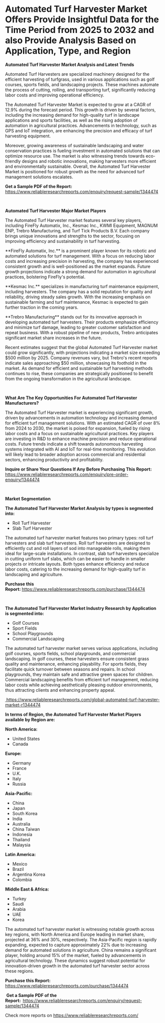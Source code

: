 <p><h1>Automated Turf Harvester Market Offers Provide Insightful Data for the Time Period from 2025 to 2032 and also Provide Analysis Based on Application, Type, and Region</h1></p><p><strong>Automated Turf Harvester Market Analysis and Latest Trends</strong></p>
<p><p>Automated Turf Harvesters are specialized machinery designed for the efficient harvesting of turfgrass, used in various applications such as golf courses, sports fields, and landscaping projects. These machines automate the process of cutting, rolling, and transporting turf, significantly reducing labor costs and improving operational efficiency.</p><p>The Automated Turf Harvester Market is expected to grow at a CAGR of 12.9% during the forecast period. This growth is driven by several factors, including the increasing demand for high-quality turf in landscape applications and sports facilities, as well as the rising adoption of automation in agricultural practices. Advancements in technology, such as GPS and IoT integration, are enhancing the precision and efficacy of turf harvesting equipment. </p><p>Moreover, growing awareness of sustainable landscaping and water conservation practices is fueling investment in automated solutions that can optimize resource use. The market is also witnessing trends towards eco-friendly designs and robotic innovations, making harvesters more efficient and environmentally sustainable. Overall, the Automated Turf Harvester Market is positioned for robust growth as the need for advanced turf management solutions escalates.</p></p>
<p><strong>Get a Sample PDF of the Report:&nbsp;</strong> <a href="https://www.reliableresearchreports.com/enquiry/request-sample/1344474?utm_campaign=3364&utm_medium=2&utm_source=Github&utm_content=ia&utm_term=24032025&utm_id=automated-turf-harvester">https://www.reliableresearchreports.com/enquiry/request-sample/1344474</a></p>
<p>&nbsp;</p>
<p><strong>Automated Turf Harvester Major Market Players</strong></p>
<p><p>The Automated Turf Harvester market features several key players, including FireFly Automatix, Inc., Kesmac Inc., KWMI Equipment, MAGNUM ENP, Trebro Manufacturing, and Turf Tick Products B.V. Each company brings unique innovations and strengths to the sector, focusing on improving efficiency and sustainability in turf harvesting.</p><p>**FireFly Automatix, Inc.** is a prominent player known for its robotic and automated solutions for turf management. With a focus on reducing labor costs and increasing precision in harvesting, the company has experienced consistent growth and is well-positioned as the market expands. Future growth projections indicate a strong demand for automation in agricultural practices, bolstering FireFly's potential.</p><p>**Kesmac Inc.** specializes in manufacturing turf maintenance equipment, including harvesters. The company has a solid reputation for quality and reliability, driving steady sales growth. With the increasing emphasis on sustainable farming and turf maintenance, Kesmac is expected to gain further traction in the coming years.</p><p>**Trebro Manufacturing** stands out for its innovative approach in developing automated turf harvesters. Their products emphasize efficiency and minimize turf damage, leading to greater customer satisfaction and repeat business. With a robust pipeline of new products, Trebro anticipates significant market share increases in the future.</p><p>Recent estimates suggest that the global Automated Turf Harvester market could grow significantly, with projections indicating a market size exceeding $500 million by 2025. Company revenues vary, but Trebro's recent reports indicate sales approaching $50 million, showcasing its foothold in the market. As demand for efficient and sustainable turf harvesting methods continues to rise, these companies are strategically positioned to benefit from the ongoing transformation in the agricultural landscape.</p></p>
<p>&nbsp;</p>
<p><strong>What Are The Key Opportunities For Automated Turf Harvester Manufacturers?</strong></p>
<p><p>The Automated Turf Harvester market is experiencing significant growth, driven by advancements in automation technology and increasing demand for efficient turf management solutions. With an estimated CAGR of over 8% from 2024 to 2030, the market is poised for expansion, fueled by rising labor costs and a focus on sustainable agricultural practices. Key players are investing in R&D to enhance machine precision and reduce operational costs. Future trends indicate a shift towards autonomous harvesting systems integrated with AI and IoT for real-time monitoring. This evolution will likely lead to broader adoption across commercial and residential sectors, enhancing productivity and profitability.</p></p>
<p><strong>Inquire or Share Your Questions If Any Before Purchasing This Report:</strong> <a href="https://www.reliableresearchreports.com/enquiry/pre-order-enquiry/1344474?utm_campaign=3364&utm_medium=2&utm_source=Github&utm_content=ia&utm_term=24032025&utm_id=automated-turf-harvester">https://www.reliableresearchreports.com/enquiry/pre-order-enquiry/1344474</a></p>
<p>&nbsp;</p>
<p><strong>Market Segmentation</strong></p>
<p><strong>The Automated Turf Harvester Market Analysis by types is segmented into:</strong></p>
<p><ul><li>Roll Turf Harvester</li><li>Slab Turf Harvester</li></ul></p>
<p><p>The automated turf harvester market features two primary types: roll turf harvesters and slab turf harvesters. Roll turf harvesters are designed to efficiently cut and roll layers of sod into manageable rolls, making them ideal for large-scale installations. In contrast, slab turf harvesters specialize in cutting uniform turf slabs, which can be easier to handle in smaller projects or intricate layouts. Both types enhance efficiency and reduce labor costs, catering to the increasing demand for high-quality turf in landscaping and agriculture.</p></p>
<p><strong>Purchase this Report:&nbsp;</strong><a href="https://www.reliableresearchreports.com/purchase/1344474?utm_campaign=3364&utm_medium=2&utm_source=Github&utm_content=ia&utm_term=24032025&utm_id=automated-turf-harvester">https://www.reliableresearchreports.com/purchase/1344474</a></p>
<p>&nbsp;</p>
<p><strong>The Automated Turf Harvester Market Industry Research by Application is segmented into:</strong></p>
<p><ul><li>Golf Courses</li><li>Sport Fields</li><li>School Playgrounds</li><li>Commercial Landscaping</li></ul></p>
<p><p>The automated turf harvester market serves various applications, including golf courses, sports fields, school playgrounds, and commercial landscaping. In golf courses, these harvesters ensure consistent grass quality and maintenance, enhancing playability. For sports fields, they facilitate quick turnover between seasons and repairs. In school playgrounds, they maintain safe and attractive green spaces for children. Commercial landscaping benefits from efficient turf management, reducing labor costs while achieving aesthetically pleasing outdoor environments, thus attracting clients and enhancing property appeal.</p></p>
<p><a href="https://www.reliableresearchreports.com/global-automated-turf-harvester-market-r1344474?utm_campaign=3364&utm_medium=2&utm_source=Github&utm_content=ia&utm_term=24032025&utm_id=automated-turf-harvester">&nbsp;https://www.reliableresearchreports.com/global-automated-turf-harvester-market-r1344474</a></p>
<p><strong>In terms of Region, the Automated Turf Harvester Market Players available by Region are:</strong></p>
<p>
    <p> <strong> North America: </strong>
        <ul>
            <li>United States</li>
            <li>Canada</li>
        </ul>
        </p> 
    <p> <strong> Europe: </strong>
        <ul>
            <li>Germany</li>
            <li>France</li>
            <li>U.K.</li>
            <li>Italy</li>
            <li>Russia</li>
        </ul>
        </p> 
    <p> <strong> Asia-Pacific: </strong>
        <ul>
            <li>China</li>
            <li>Japan</li>
            <li>South Korea</li>
            <li>India</li>
            <li>Australia</li>
            <li>China Taiwan</li>
            <li>Indonesia</li>
            <li>Thailand</li>
            <li>Malaysia</li>
        </ul>
        </p> 
    <p> <strong> Latin America: </strong>
        <ul>
            <li>Mexico</li>
            <li>Brazil</li>
            <li>Argentina Korea</li>
            <li>Colombia</li>
        </ul>
        </p> 
    <p> <strong> Middle East & Africa: </strong>
        <ul>
            <li>Turkey</li>
            <li>Saudi</li>
            <li>Arabia</li>
            <li>UAE</li>
            <li>Korea</li>
        </ul>
    </p>
    </p>
<p><p>The automated turf harvester market is witnessing notable growth across key regions, with North America and Europe leading in market share, projected at 36% and 30%, respectively. The Asia-Pacific region is rapidly expanding, expected to capture approximately 22% due to increasing demand for automated solutions in agriculture. China remains a significant player, holding around 15% of the market, fueled by advancements in agricultural technology. These dynamics suggest robust potential for innovation-driven growth in the automated turf harvester sector across these regions.</p></p>
<p><strong>Purchase this Report: </strong><a href="https://www.reliableresearchreports.com/purchase/1344474?utm_campaign=3364&utm_medium=2&utm_source=Github&utm_content=ia&utm_term=24032025&utm_id=automated-turf-harvester">https://www.reliableresearchreports.com/purchase/1344474</a></p>
<p>&nbsp;<strong>Get a Sample PDF of the Report:&nbsp;&nbsp;</strong><a href="https://www.reliableresearchreports.com/enquiry/request-sample/1344474?utm_campaign=3364&utm_medium=2&utm_source=Github&utm_content=ia&utm_term=24032025&utm_id=automated-turf-harvester">https://www.reliableresearchreports.com/enquiry/request-sample/1344474</a></p>
<p><strong></strong></p>
<p>Check more reports on <a href="https://www.reliableresearchreports.com/?utm_campaign=3364&utm_medium=2&utm_source=Github&utm_content=ia&utm_term=24032025&utm_id=automated-turf-harvester">https://www.reliableresearchreports.com/</a></p>